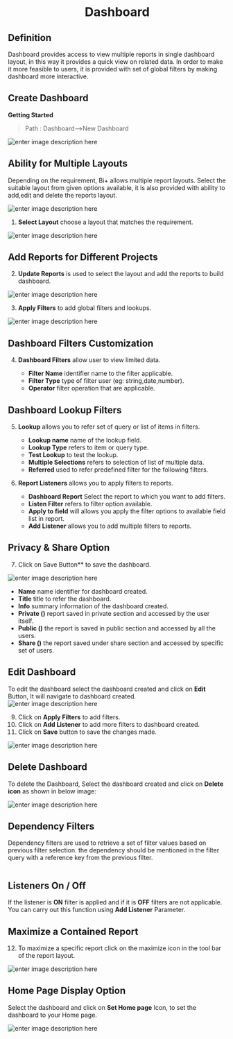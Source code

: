 
<center><h1>Dashboard</h1></center>

## Definition

Dashboard provides access to view multiple reports in single dashboard layout, in this way it provides a quick view on related data.
In order to make it more feasible to users, it is provided with set of global filters by making dashboard more interactive.

 ## Create Dashboard
 **Getting Started**
 
 >Path : Dashboard-->New Dashboard

![enter image description here](https://raw.githubusercontent.com/sv18042016/fp1/20367797e10c5eabfec8ab65d23699fb34843101/images/dash.png)

## Ability for Multiple Layouts

Depending on the requirement, Bi+ allows multiple report layouts. Select the suitable layout from given options available, it is also provided with ability to add,edit and delete the reports layout. 

![enter image description here](https://raw.githubusercontent.com/sv18042016/fp1/c9d6b6e9be883a4df0c62c47c8623392dc4e9e10/images/multiple_layout.png)

1. **Select  Layout** choose a layout that matches the requirement. 

![enter image description here](https://raw.githubusercontent.com/sv18042016/fp1/c5df381a6fdd5127a3590acfc32d28528ae62449/images/dash_1.png)


##  Add Reports for Different Projects

2. **Update Reports** is used to select the layout and add the reports to build dashboard.

![enter image description here](https://raw.githubusercontent.com/sv18042016/fp1/8414a3a116f22024e677cb9e647af84aaa27f6c6/images/dash_2.png)

3. **Apply Filters** to add global filters and lookups.

![enter image description here](https://raw.githubusercontent.com/sv18042016/fp1/6132f122dcb8f6567b9b63f0fe51d8fca0de5e01/images/dash_3.png)

## Dashboard Filters Customization

4.  **Dashboard Filters** allow user to view limited data.

    - **Filter Name** identifier name to the filter applicable.
    - **Filter Type** type of filter user (eg: string,date,number).
    - **Operator** filter operation that are applicable.

## Dashboard Lookup Filters

5. **Lookup** allows you to refer set of query or list of items in filters.
    - **Lookup name** name of the lookup field.
   - **Lookup Type**  refers to item or query type.
   - **Test Lookup** to test the lookup.
   - **Multiple Selections** refers to selection of list of multiple data.
   - **Referred** used to refer predefined filter for the following filters. 

6. **Report Listeners** allows you to apply filters to reports.
    - **Dashboard Report** Select the report to which you want to add filters.
    - **Listen Filter** refers to filter option available.
   - **Apply to field** will allows you apply the filter options to available field list in report.
   - **Add Listener** allows you to add multiple filters to reports.

## Privacy & Share Option

7. Click on Save Button** to save the dashboard.

![enter image description here](https://raw.githubusercontent.com/sv18042016/fp1/3cf90f38c12a100708d63581b06825580e17333a/images/save_dash.png)

- **Name** name identifier for dashboard created.
- **Title** title to refer the dashboard.
- **Info** summary information of the dashboard created.
- **Private ()** report saved in private section and accessed by the user itself.
- **Public ()** the report is saved in public section and accessed by all the users.
-  **Share ()** the report saved under share section and accessed by specific set of users.

## Edit   Dashboard 

To edit the dashboard select the dashboard created and click on **Edit** Button, It will navigate to dashboard created. 
  ![enter image description here](https://raw.githubusercontent.com/sv18042016/fp1/32cd07ab577aaece73d4b9b7f53010680bda5fa0/images/edit_dash2.png)   

9.   Click on **Apply Filters** to add filters.
10. Click on **Add Listener** to add more filters to dashboard created.
11. Click on **Save** button to save the changes made.

![enter image description here](https://raw.githubusercontent.com/sv18042016/fp1/8ddfd637b9b4be13275803e28d16a23a8fb52666/images/dash_edi3.png)

## Delete Dashboard

To delete the Dashboard, Select the dashboard created and click on **Delete icon** as shown in below image:

![enter image description here](https://raw.githubusercontent.com/sv18042016/fp1/666070bb576904871a67ced2eb5388f9bcd1e142/images/dash_del.png)


## Dependency Filters

Dependency filters are used to retrieve a set of filter values based on previous filter selection. the dependency should be mentioned in the filter query with a reference key from the previous filter.
``` 
```


## Listeners On / Off

If the listener is **ON** filter is applied and if it is **OFF** filters are not applicable. You can carry out this function using **Add Listener** Parameter.

## Maximize a Contained Report

12.  To maximize a specific report click on the maximize icon in the tool bar of the report layout.

![enter image description here](https://raw.githubusercontent.com/sv18042016/fp1/078a756c7f5ed60ca10511acdbae528ea7f7cc16/images/repo_max.png)

## Home Page Display Option

Select the dashboard and click on **Set Home page** Icon, to set the dashboard to your Home page.

![enter image description here](https://raw.githubusercontent.com/sv18042016/fp1/319f0be4611343c3f7cc7ed6d86e60cede6c0e1a/images/dash_home.png)
<!--stackedit_data:
eyJoaXN0b3J5IjpbLTExNDI0NTk2MTZdfQ==
-->
<!--stackedit_data:
eyJoaXN0b3J5IjpbLTkwODQ3OTA2MF19
-->